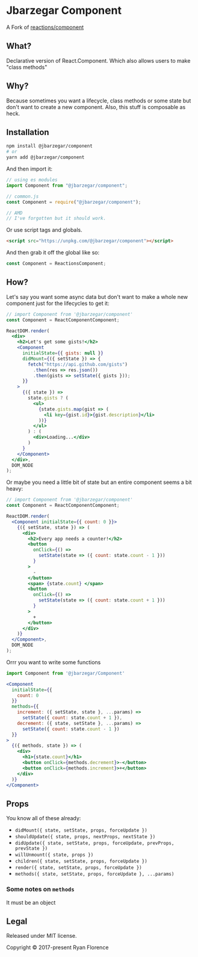 # Jbarzegar Component

A Fork of [reactions/component](https://github.com/reactions/component)

## What?

Declarative version of React.Component.
Which also allows users to make "class methods"

## Why?

Because sometimes you want a lifecycle, class methods or some state but don't want to create a new component. Also, this stuff is composable as heck.

## Installation

```bash
npm install @jbarzegar/component
# or
yarn add @jbarzegar/component
```

And then import it:

```js
// using es modules
import Component from "@jbarzegar/component";

// common.js
const Component = require("@jbarzegar/component");

// AMD
// I've forgotten but it should work.
```

Or use script tags and globals.

```html
<script src="https://unpkg.com/@jbarzegar/component"></script>
```

And then grab it off the global like so:

```js
const Component = ReactionsComponent;
```

## How?

Let's say you want some async data but don't want to make a whole new component just for the lifecycles to get it:

```jsx
// import Component from '@jbarzegar/component'
const Component = ReactComponentComponent;

ReactDOM.render(
  <div>
    <h2>Let's get some gists!</h2>
    <Component
      initialState={{ gists: null }}
      didMount={({ setState }) => {
        fetch("https://api.github.com/gists")
          .then(res => res.json())
          .then(gists => setState({ gists }));
      }}
    >
      {({ state }) =>
        state.gists ? (
          <ul>
            {state.gists.map(gist => (
              <li key={gist.id}>{gist.description}</li>
            ))}
          </ul>
        ) : (
          <div>Loading...</div>
        )
      }
    </Component>
  </div>,
  DOM_NODE
);
```

Or maybe you need a little bit of state but an entire component
seems a bit heavy:

```jsx
// import Component from '@jbarzegar/component'
const Component = ReactComponentComponent;

ReactDOM.render(
  <Component initialState={{ count: 0 }}>
    {({ setState, state }) => (
      <div>
        <h2>Every app needs a counter!</h2>
        <button
          onClick={() =>
            setState(state => ({ count: state.count - 1 }))
          }
        >
          -
        </button>
        <span> {state.count} </span>
        <button
          onClick={() =>
            setState(state => ({ count: state.count + 1 }))
          }
        >
          +
        </button>
      </div>
    )}
  </Component>,
  DOM_NODE
);
```

Orrr you want to write some functions

```jsx
import Component from '@jbarzegar/Component'

<Component
  initialState={{
    count: 0
  }}
  methods={{
    increment: ({ setState, state }, ...params) =>
      setState({ count: state.count + 1 }),
    decrement: ({ state, setState }, ...params) =>
      setState({ count: state.count - 1 })
  }}
>
  {({ methods, state }) => (
    <div>
      <h1>{state.count}</h1>
      <button onClick={methods.decrement}>-</button>
      <button onClick={methods.increment}>+</button>
    </div>
  )}
</Component>
```

## Props

You know all of these already:

* `didMount({ state, setState, props, forceUpdate })`
* `shouldUpdate({ state, props, nextProps, nextState })`
* `didUpdate({ state, setState, props, forceUpdate, prevProps, prevState })`
* `willUnmount({ state, props })`
* `children({ state, setState, props, forceUpdate })`
* `render({ state, setState, props, forceUpdate })`
* `methods({ state, setState, props, forceUpdate }, ...params)`

### Some notes on `methods`

It must be an object

## Legal

Released under MIT license.

Copyright &copy; 2017-present Ryan Florence
